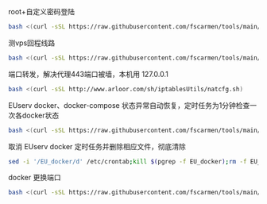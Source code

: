 root+自定义密码登陆
```bash
bash <(curl -sSL https://raw.githubusercontent.com/fscarmen/tools/main/root.sh)
```

测vps回程线路
```bash
bash <(curl -sSL https://raw.githubusercontent.com/fscarmen/tools/main/return.sh)
```
端口转发，解决代理443端口被墙，本机用 127.0.0.1
```bash
bash <(curl -sSL http://www.arloor.com/sh/iptablesUtils/natcfg.sh)
```

EUserv docker、docker-compose 状态异常自动恢复，定时任务为1分钟检查一次各docker状态
```bash
bash <(curl -sSL https://raw.githubusercontent.com/fscarmen/tools/main/EU_docker_Up.sh)
```
取消 EUserv docker 定时任务并删除相应文件，彻底清除
```bash
sed -i '/EU_docker/d' /etc/crontab;kill $(pgrep -f EU_docker);rm -f EU_docker*
```

docker 更换端口
```bash
bash <(curl -sSL https://raw.githubusercontent.com/fscarmen/tools/main/docker_port.sh)
```
